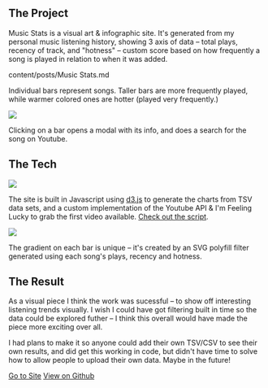 ## The Project

Music Stats is a visual art & infographic site. It's generated from my personal music listening history, showing 3 axis of data – total plays, recency of track, and "hotness" – custom score based on how frequently a song is played in relation to when it was added.

content/posts/Music Stats.md

Individual bars represent songs. Taller bars are more frequently played, while warmer colored ones are hotter (played very frequently.)

![](https://res.cloudinary.com/yaminateo/image/upload/v1636936185/post/music-stats/Screenshot_2015-10-20_22.39.09_dhxriu.png)

Clicking on a bar opens a modal with its info, and does a search for the song on Youtube.

## The Tech

![](https://res.cloudinary.com/yaminateo/image/upload/v1636936182/post/music-stats/Screenshot_2015-10-17_05.02.35_p6cfwi.jpg)

The site is built in Javascript using [d3.js](https://d3js.org/) to generate the charts from TSV data sets, and a custom implementation of the Youtube API & I'm Feeling Lucky to grab the first video available. [Check out the script](https://github.com/iamnbutler/music-stats/blob/master/js/scripts.js).

![](https://res.cloudinary.com/yaminateo/image/upload/v1636936183/post/music-stats/Screenshot_2015-10-17_19.23.28_yl2nli.png)

The gradient on each bar is unique – it's created by an SVG polyfill filter generated using each song's plays, recency and hotness.

## The Result

As a visual piece I think the work was sucessful – to show off interesting listening trends visually. I wish I could have got filtering built in time so the data could be explored futher – I think this overall would have made the piece more exciting over all.

I had plans to make it so anyone could add their own TSV/CSV to see their own results, and did get this working in code, but didn't have time to solve how to allow people to upload their own data. Maybe in the future!

[Go to Site](http://iamnbutler.github.io/music-stats/) [View on Github](https://github.com/iamnbutler/music-stats)

